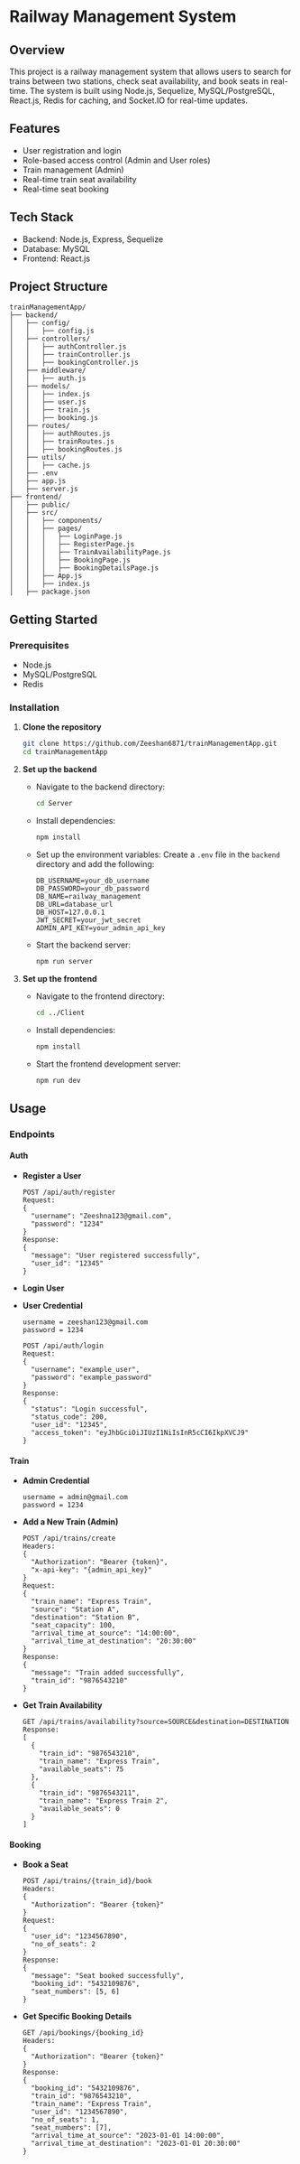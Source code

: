
# Railway Management System

## Overview
This project is a railway management system that allows users to search for trains between two stations, check seat availability, and book seats in real-time. The system is built using Node.js, Sequelize, MySQL/PostgreSQL, React.js, Redis for caching, and Socket.IO for real-time updates.

## Features
- User registration and login
- Role-based access control (Admin and User roles)
- Train management (Admin)
- Real-time train seat availability
- Real-time seat booking

## Tech Stack
- Backend: Node.js, Express, Sequelize
- Database: MySQL
- Frontend: React.js

## Project Structure

```
trainManagementApp/
├── backend/
│   ├── config/
│   │   ├── config.js
│   ├── controllers/
│   │   ├── authController.js
│   │   ├── trainController.js
│   │   ├── bookingController.js
│   ├── middleware/
│   │   ├── auth.js
│   ├── models/
│   │   ├── index.js
│   │   ├── user.js
│   │   ├── train.js
│   │   ├── booking.js
│   ├── routes/
│   │   ├── authRoutes.js
│   │   ├── trainRoutes.js
│   │   ├── bookingRoutes.js
│   ├── utils/
│   │   ├── cache.js
│   ├── .env
│   ├── app.js
│   ├── server.js
├── frontend/
│   ├── public/
│   ├── src/
│   │   ├── components/
│   │   ├── pages/
│   │   │   ├── LoginPage.js
│   │   │   ├── RegisterPage.js
│   │   │   ├── TrainAvailabilityPage.js
│   │   │   ├── BookingPage.js
│   │   │   ├── BookingDetailsPage.js
│   │   ├── App.js
│   │   ├── index.js
│   ├── package.json
```

## Getting Started

### Prerequisites
- Node.js
- MySQL/PostgreSQL
- Redis

### Installation

1. **Clone the repository**
   ```bash
   git clone https://github.com/Zeeshan6871/trainManagementApp.git
   cd trainManagementApp
   ```

2. **Set up the backend**

   - Navigate to the backend directory:
     ```bash
     cd Server
     ```

   - Install dependencies:
     ```bash
     npm install
     ```

   - Set up the environment variables:
     Create a `.env` file in the `backend` directory and add the following:
     ```plaintext
     DB_USERNAME=your_db_username
     DB_PASSWORD=your_db_password
     DB_NAME=railway_management
     DB_URL=database_url
     DB_HOST=127.0.0.1
     JWT_SECRET=your_jwt_secret
     ADMIN_API_KEY=your_admin_api_key
     ```

   - Start the backend server:
     ```bash
     npm run server
     ```

3. **Set up the frontend**

   - Navigate to the frontend directory:
     ```bash
     cd ../Client
     ```

   - Install dependencies:
     ```bash
     npm install
     ```

   - Start the frontend development server:
     ```bash
     npm run dev
     ```

## Usage

### Endpoints

#### Auth
- **Register a User**
  ```http
  POST /api/auth/register
  Request:
  {
    "username": "Zeeshna123@gmail.com",
    "password": "1234"
  }
  Response:
  {
    "message": "User registered successfully",
    "user_id": "12345"
  }
  ```

- **Login User**
- **User Credential**
  ```
  username = zeeshan123@gmail.com
  password = 1234
  ```
  
  ```http
  POST /api/auth/login
  Request:
  {
    "username": "example_user",
    "password": "example_password"
  }
  Response:
  {
    "status": "Login successful",
    "status_code": 200,
    "user_id": "12345",
    "access_token": "eyJhbGciOiJIUzI1NiIsInR5cCI6IkpXVCJ9"
  }
  ```

#### Train
- **Admin Credential**
  ```
  username = admin@gmail.com
  password = 1234
  ```
- **Add a New Train (Admin)**
  ```http
  POST /api/trains/create
  Headers:
  {
    "Authorization": "Bearer {token}",
    "x-api-key": "{admin_api_key}"
  }
  Request:
  {
    "train_name": "Express Train",
    "source": "Station A",
    "destination": "Station B",
    "seat_capacity": 100,
    "arrival_time_at_source": "14:00:00",
    "arrival_time_at_destination": "20:30:00"
  }
  Response:
  {
    "message": "Train added successfully",
    "train_id": "9876543210"
  }
  ```

- **Get Train Availability**
  ```http
  GET /api/trains/availability?source=SOURCE&destination=DESTINATION
  Response:
  [
    {
      "train_id": "9876543210",
      "train_name": "Express Train",
      "available_seats": 75
    },
    {
      "train_id": "9876543211",
      "train_name": "Express Train 2",
      "available_seats": 0
    }
  ]
  ```

#### Booking
- **Book a Seat**
  ```http
  POST /api/trains/{train_id}/book
  Headers:
  {
    "Authorization": "Bearer {token}"
  }
  Request:
  {
    "user_id": "1234567890",
    "no_of_seats": 2
  }
  Response:
  {
    "message": "Seat booked successfully",
    "booking_id": "5432109876",
    "seat_numbers": [5, 6]
  }
  ```

- **Get Specific Booking Details**
  ```http
  GET /api/bookings/{booking_id}
  Headers:
  {
    "Authorization": "Bearer {token}"
  }
  Response:
  {
    "booking_id": "5432109876",
    "train_id": "9876543210",
    "train_name": "Express Train",
    "user_id": "1234567890",
    "no_of_seats": 1,
    "seat_numbers": [7],
    "arrival_time_at_source": "2023-01-01 14:00:00",
    "arrival_time_at_destination": "2023-01-01 20:30:00"
  }
  ```
